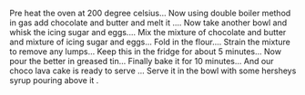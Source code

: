 Pre heat the oven at 200 degree celsius...
Now using double boiler method in gas add chocolate and butter and melt it ....
Now take another bowl and whisk the icing sugar and eggs....
 Mix the mixture of chocolate and butter and mixture of icing sugar and eggs...
 Fold in the flour....
 Strain the mixture to remove any lumps...
 Keep this in the fridge for about 5 minutes...
 Now pour the better in greased tin...
 Finally bake it for 10 minutes...
 And our choco lava cake is ready to serve ...
 Serve it in the bowl with some hersheys syrup pouring above it .



